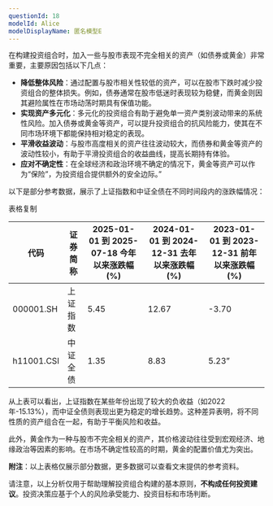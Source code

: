 ```yaml
---
questionId: 18
modelId: Alice
modelDisplayName: 匿名模型E
---
```

在构建投资组合时，加入一些与股市表现不完全相关的资产（如债券或黄金）非常重要，主要原因包括以下几点：

- **降低整体风险**：通过配置与股市相关性较低的资产，可以在股市下跌时减少投资组合的整体损失。例如，债券通常在股市低迷时表现较为稳健，而黄金则因其避险属性在市场动荡时期具有保值功能。
- **实现资产多元化**：多元化的投资组合有助于避免单一资产类别波动带来的系统性风险。加入债券或黄金等资产，可以提升投资组合的抗风险能力，使其在不同市场环境下都能保持相对稳定的表现。
- **平滑收益波动**：与股市高度相关的资产往往波动较大，而债券和黄金等资产的波动性较小，有助于平滑投资组合的收益曲线，提高长期持有体验。
- **应对不确定性**：在全球经济和政治环境不确定的情况下，黄金等资产可以作为“保险”，为投资组合提供额外的安全边际。”

以下是部分参考数据，展示了上证指数和中证全债在不同时间段内的涨跌幅情况：

表格复制

|代码|证券简称|2025-01-01 到 2025-07-18 今年以来涨跌幅(%)|2024-01-01 到 2024-12-31 去年以来涨跌幅(%)|2023-01-01 到 2023-12-31 前年以来涨跌幅(%)|
|---|---|---|---|---|
|000001.SH|上证指数|5.45|12.67|-3.70|
|h11001.CSI|中证全债|1.35|8.83|5.23”|

从上表可以看出，上证指数在某些年份出现了较大的负收益（如2022年-15.13%），而中证全债则表现出更为稳定的增长趋势。这种差异表明，将不同性质的资产组合在一起，有助于平衡风险和收益。

此外，黄金作为一种与股市不完全相关的资产，其价格波动往往受到宏观经济、地缘政治等因素的影响。在市场不确定性较高的时期，黄金的配置价值尤为突出。

**附注**：以上表格仅展示部分数据，更多数据可以查看文末提供的参考资料。

请注意，以上分析仅用于帮助理解投资组合构建的基本原则，**不构成任何投资建议**。投资决策应基于个人的风险承受能力、投资目标和市场判断。